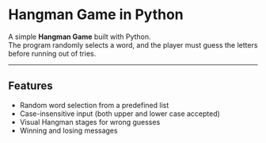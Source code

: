 #  Hangman Game in Python

A simple **Hangman Game** built with Python.  
The program randomly selects a word, and the player must guess the letters before running out of tries.

---

## Features
- Random word selection from a predefined list  
- Case-insensitive input (both upper and lower case accepted)  
- Visual Hangman stages for wrong guesses  
- Winning and losing messages  